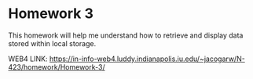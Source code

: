 # Homework 3

This homework will help me understand how to retrieve and display data stored within local storage.

WEB4 LINK: https://in-info-web4.luddy.indianapolis.iu.edu/~jacogarw/N-423/homework/Homework-3/